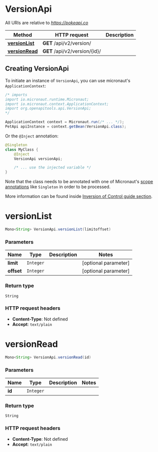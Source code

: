 # VersionApi

All URIs are relative to *https://pokeapi.co*

| Method | HTTP request | Description |
|------------- | ------------- | -------------|
| [**versionList**](VersionApi.md#versionList) | **GET** /api/v2/version/ |  |
| [**versionRead**](VersionApi.md#versionRead) | **GET** /api/v2/version/{id}/ |  |


## Creating VersionApi

To initiate an instance of `VersionApi`, you can use micronaut's `ApplicationContext`:
```java
/* imports
import io.micronaut.runtime.Micronaut;
import io.micronaut.context.ApplicationContext;
import org.openapitools.api.VersionApi;
*/

ApplicationContext context = Micronaut.run(/* ... */);
PetApi apiInstance = context.getBean(VersionApi.class);
```

Or the `@Inject` annotation:
```java
@Singleton
class MyClass {
    @Inject
    VersionApi versionApi;

    /* ... use the injected variable */
}
```
Note that the class needs to be annotated with one of Micronaut's [scope annotations](https://docs.micronaut.io/latest/guide/#scopes) like `Singleton` in order to be processed.

More information can be found inside [Inversion of Control guide section](https://docs.micronaut.io/latest/guide/#ioc).

<a name="versionList"></a>
# **versionList**
```java
Mono<String> VersionApi.versionList(limitoffset)
```



### Parameters
| Name | Type | Description  | Notes |
|------------- | ------------- | ------------- | -------------|
| **limit** | `Integer`|  | [optional parameter] |
| **offset** | `Integer`|  | [optional parameter] |


### Return type
`String`



### HTTP request headers
 - **Content-Type**: Not defined
 - **Accept**: `text/plain`

<a name="versionRead"></a>
# **versionRead**
```java
Mono<String> VersionApi.versionRead(id)
```



### Parameters
| Name | Type | Description  | Notes |
|------------- | ------------- | ------------- | -------------|
| **id** | `Integer`|  | |


### Return type
`String`



### HTTP request headers
 - **Content-Type**: Not defined
 - **Accept**: `text/plain`

